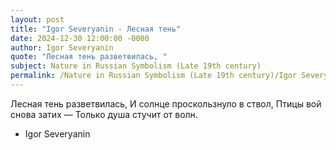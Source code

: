 ```yaml
---
layout: post
title: "Igor Severyanin - Лесная тень"
date: 2024-12-30 12:00:00 -0000
author: Igor Severyanin
quote: "Лесная тень разветвилась, "
subject: Nature in Russian Symbolism (Late 19th century)
permalink: /Nature in Russian Symbolism (Late 19th century)/Igor Severyanin/Igor Severyanin - Лесная тень
---
```


Лесная тень разветвилась, 
И солнце проскользнуло в ствол, 
Птицы вой снова затих — 
Только душа стучит от волн.

- Igor Severyanin
